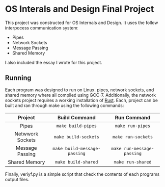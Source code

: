 # OS Interals and Design Final Project

This project was constructed for OS Internals and Design.  It uses the follow 
interpocess communication system:

* Pipes
* Network Sockets
* Message Passing
* Shared Memory
 
I also included the essay I wrote for this project.

## Running
Each program was designed to run on Linux. pipes, network sockets, and shared memory 
where all compiled using GCC-7. Additionally, the network sockets project requires a 
working installation of [Rust](https://www.rust-lang.org/).  Each, project can be 
built and ran through make using the following commands:

|Project            | Build Command                 | Run Command                   |
|:---:              | :---:                         | :---:                         |
| Pipes             | `make build-pipes`            | `make run-pipes`              |
| Netwwork Sockets  | `make build-sockets`          | `make run-sockets`            |
| Message Passing   | `make build-message-passing`  | `make run-message-passing`    |
| Shared Memory     | `make build-shared`           | `make run-shared`             |

Finally, veriyf.py is a simple script that check the contents of each programs output
files.